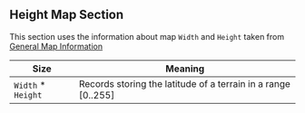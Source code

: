 ## Height Map Section

This section uses the information about map `Width` and `Height` taken from [General Map Information](./GeneralMapInfo.md)

 Size | Meaning
------|---------
 `Width` * `Height` | Records storing the latitude of a terrain in a range [0..255]
